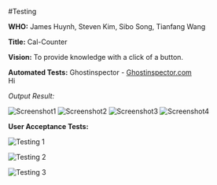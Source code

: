 #Testing

**WHO:**
James Huynh, Steven Kim, Sibo Song, Tianfang Wang

**Title:**
Cal-Counter

**Vision:**
To provide knowledge with a click of a button.

**Automated Tests:**
Ghostinspector -  [Ghostinspector.com](Ghostinspector.com)  
Hi  

*Output Result:*

![Screenshot1](https://cloud.githubusercontent.com/assets/13977747/14344762/cf4da75a-fc66-11e5-8818-2bee5cdf9a3f.png)
![Screenshot2](https://cloud.githubusercontent.com/assets/13977747/14344800/fab65f0e-fc66-11e5-980f-1d92268920ad.png)
![Screenshot3](https://cloud.githubusercontent.com/assets/13977747/14344805/02b76c20-fc67-11e5-90d6-665e673373ed.png)
![Screenshot4](https://cloud.githubusercontent.com/assets/13977747/14344814/0b1206e6-fc67-11e5-88fb-0b496f3beb4f.png)

**User Acceptance Tests:** 

![Testing 1](https://cloud.githubusercontent.com/assets/13977747/14344510/4f26857a-fc65-11e5-945e-2c662ceda936.png)

![Testing 2](https://cloud.githubusercontent.com/assets/13977747/14344607/d7b940f8-fc65-11e5-8424-1eb53bf34d7c.png)

![Testing 3](https://cloud.githubusercontent.com/assets/13977747/14344663/33fdebc0-fc66-11e5-9ef9-bbea0efa742d.png)


